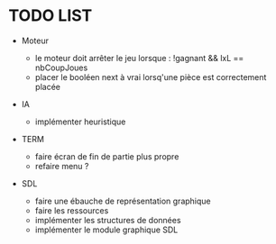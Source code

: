 # TODO LIST

- Moteur
    - le moteur doit arrêter le jeu lorsque : !gagnant && lxL == nbCoupJoues
    - placer le booléen next à vrai lorsq'une pièce est correctement placée

- IA
    - implémenter heuristique


- TERM 
    - faire écran de fin de partie plus propre
    - refaire menu ?


- SDL
    - faire une ébauche de représentation graphique
    - faire les ressources
    - implémenter les structures de données
    - implémenter le module graphique SDL

